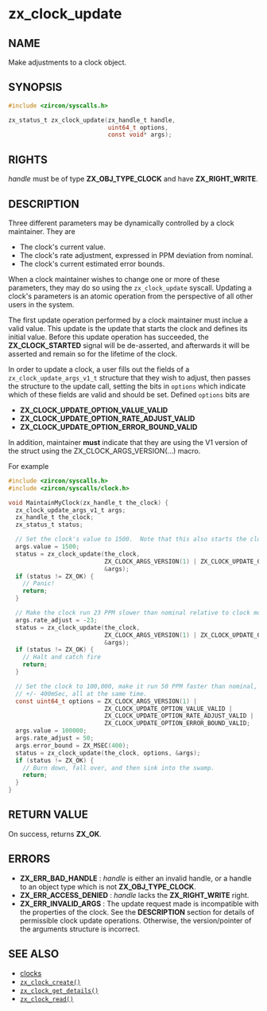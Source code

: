 # zx_clock_update

## NAME

<!-- Updated by update-docs-from-abigen, do not edit. -->

Make adjustments to a clock object.

## SYNOPSIS

<!-- Updated by update-docs-from-abigen, do not edit. -->

```c
#include <zircon/syscalls.h>

zx_status_t zx_clock_update(zx_handle_t handle,
                            uint64_t options,
                            const void* args);
```

## RIGHTS

<!-- Updated by update-docs-from-abigen, do not edit. -->

*handle* must be of type **ZX_OBJ_TYPE_CLOCK** and have **ZX_RIGHT_WRITE**.

## DESCRIPTION

Three different parameters may be dynamically controlled by a clock maintainer.
They are

+ The clock's current value.
+ The clock's rate adjustment, expressed in PPM deviation from nominal.
+ The clock's current estimated error bounds.

When a clock maintainer wishes to change one or more of these parameters, they
may do so using the `zx_clock_update` syscall.  Updating a clock's parameters is
an atomic operation from the perspective of all other users in the system.

The first update operation performed by a clock maintainer must inclue a valid
value.  This update is the update that starts the clock and defines its initial
value.  Before this update operation has succeeded, the **ZX_CLOCK_STARTED**
signal will be de-asserted, and afterwards it will be asserted and remain so for
the lifetime of the clock.

In order to update a clock, a user fills out the fields of a
`zx_clock_update_args_v1_t` structure that they wish to adjust, then passes the
structure to the update call, setting the bits in `options` which indicate which
of these fields are valid and should be set.  Defined `options` bits are

+ **ZX_CLOCK_UPDATE_OPTION_VALUE_VALID**
+ **ZX_CLOCK_UPDATE_OPTION_RATE_ADJUST_VALID**
+ **ZX_CLOCK_UPDATE_OPTION_ERROR_BOUND_VALID**

In addition, maintainer **must** indicate that they are using the V1 version of
the struct using the ZX_CLOCK_ARGS_VERSION(...) macro.

For example

```c
#include <zircon/syscalls.h>
#include <zircon/syscalls/clock.h>

void MaintainMyClock(zx_handle_t the_clock) {
  zx_clock_update_args_v1_t args;
  zx_handle_t the_clock;
  zx_status_t status;

  // Set the clock's value to 1500.  Note that this also starts the clock.
  args.value = 1500;
  status = zx_clock_update(the_clock,
                           ZX_CLOCK_ARGS_VERSION(1) | ZX_CLOCK_UPDATE_OPTION_VALUE_VALID,
                           &args);
  if (status != ZX_OK) {
    // Panic!
    return;
  }

  // Make the clock run 23 PPM slower than nominal relative to clock monotonic.
  args.rate_adjust = -23;
  status = zx_clock_update(the_clock,
                           ZX_CLOCK_ARGS_VERSION(1) | ZX_CLOCK_UPDATE_OPTION_RATE_ADJUST_VALID,
                           &args);
  if (status != ZX_OK) {
    // Halt and catch fire
    return;
  }

  // Set the clock to 100,000, make it run 50 PPM faster than nominal, and specify an error bound of
  // +/- 400mSec, all at the same time.
  const uint64_t options = ZX_CLOCK_ARGS_VERSION(1) |
                           ZX_CLOCK_UPDATE_OPTION_VALUE_VALID |
                           ZX_CLOCK_UPDATE_OPTION_RATE_ADJUST_VALID |
                           ZX_CLOCK_UPDATE_OPTION_ERROR_BOUND_VALID;
  args.value = 100000;
  args.rate_adjust = 50;
  args.error_bound = ZX_MSEC(400);
  status = zx_clock_update(the_clock, options, &args);
  if (status != ZX_OK) {
    // Burn down, fall over, and then sink into the swamp.
    return;
  }
}
```

## RETURN VALUE

On success, returns **ZX_OK**.

## ERRORS

 - **ZX_ERR_BAD_HANDLE** : *handle* is either an invalid handle, or a handle to
   an object type which is not **ZX_OBJ_TYPE_CLOCK**.
 - **ZX_ERR_ACCESS_DENIED** : *handle* lacks the **ZX_RIGHT_WRITE** right.
 - **ZX_ERR_INVALID_ARGS** : The update request made is incompatible with the
   properties of the clock.  See the **DESCRIPTION** section for details of
   permissible clock update operations.  Otherwise, the version/pointer of
   the arguments structure is incorrect.

## SEE ALSO

 - [clocks](/docs/concepts/objects/clock.md)
 - [`zx_clock_create()`]
 - [`zx_clock_get_details()`]
 - [`zx_clock_read()`]

<!-- References updated by update-docs-from-abigen, do not edit. -->

[`zx_clock_create()`]: clock_create.md
[`zx_clock_get_details()`]: clock_get_details.md
[`zx_clock_read()`]: clock_read.md
